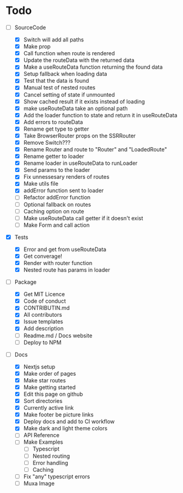 # Todo

- [ ] SourceCode

  - [x] Switch will add all paths
  - [x] Make prop
  - [x] Call function when route is rendered
  - [x] Update the routeData with the returned data
  - [x] Make a useRouteData function returning the found data
  - [x] Setup fallback when loading data
  - [x] Test that the data is found
  - [x] Manual test of nested routes
  - [x] Cancel setting of state if unmounted
  - [x] Show cached result if it exists instead of loading
  - [x] make useRouteData take an optional path
  - [x] Add the loader function to state and return it in useRouteData
  - [x] Add errors to routeData
  - [x] Rename get type to getter
  - [x] Take BrowserRouter props on the SSRRouter
  - [x] Remove Switch???
  - [x] Rename Router and route to "Router" and "LoadedRoute"
  - [x] Rename getter to loader
  - [x] Rename loader in useRouteData to runLoader
  - [x] Send params to the loader
  - [x] Fix unnessesary renders of routes
  - [x] Make utils file
  - [x] addError function sent to loader
  - [ ] Refactor addError function
  - [ ] Optional fallback on routes
  - [ ] Caching option on route
  - [ ] Make useRouteData call getter if it doesn't exist
  - [ ] Make Form and call action

- [x] Tests

  - [x] Error and get from useRouteData
  - [x] Get converage!
  - [x] Render with router function
  - [x] Nested route has params in loader

- [ ] Package

  - [x] Get MIT Licence
  - [x] Code of conduct
  - [x] CONTRIBUTIN.md
  - [x] All contributors
  - [x] Issue templates
  - [x] Add description
  - [ ] Readme.md / Docs website
  - [ ] Deploy to NPM

- [ ] Docs
  - [x] Nextjs setup
  - [x] Make order of pages
  - [x] Make star routes
  - [x] Make getting started
  - [x] Edit this page on github
  - [x] Sort directories
  - [x] Currently active link
  - [x] Make footer be picture links
  - [x] Deploy docs and add to CI workflow
  - [x] Make dark and light theme colors
  - [ ] API Reference
  - [ ] Make Examples
    - [ ] Typescript
    - [ ] Nested routing
    - [ ] Error handling
    - [ ] Caching
  - [ ] Fix "any" typescript errors
  - [ ] Muxa Image
